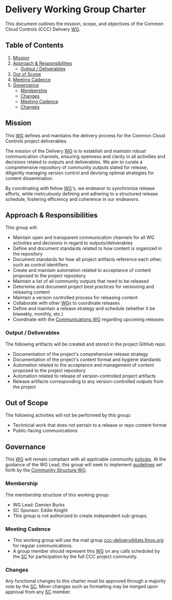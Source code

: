 # Delivery Working Group Charter

This document outlines the mission, scope, and objectives of the Common Cloud Controls (CCC) Delivery [WG].

## Table of Contents

1. [Mission](#mission)
2. [Approach & Responsibilities](#approach--responsibilities)
   - [Output / Deliverables](#output--deliverables)
3. [Out of Scope](#out-of-scope)
4. [Meeting Cadence](#meeting-cadence)
5. [Governance](#governance)
   - [Membership](#membership)
   - [Changes](#changes)
   - [Meeting Cadence](#meeting-cadence)
   - [Changes](#changes)

## Mission

This [WG] defines and maintains the delivery process for the Common Cloud Controls project deliverables.

The mission of the Delivery [WG] is to establish and maintain robust communication channels, ensuring openness and clarity in all activities and decisions related to outputs and deliverables. We aim to curate a comprehensive repository of community outputs slated for release, diligently managing version control and devising optimal strategies for content dissemination.

By coordinating with fellow [WG]'s, we endeavor to synchronize release efforts, while meticulously defining and adhering to a structured release schedule, fostering efficiency and coherence in our endeavors.

## Approach & Responsibilities

This group will:

- Maintain open and transparent communication channels for all WG activities and decisions in regard to outputs/deliverables
- Define and document standards related to how content is organized in the repository
- Document standards for how all project artifacts reference each other, such as control identifiers
- Create and maintain automation related to acceptance of content proposed to the project repository
- Maintain a list of all community outputs that need to be released
- Determine and document project best practices for versioning and releasing content
- Maintain a version controlled process for releasing content
- Collaborate with other [WG]s to coordinate releases
- Define and maintain a release strategy and schedule (whether it be biweekly, monthly, etc.)
- Coordinate with the [Communications WG] regarding upcoming releases

### Output / Deliverables

The following artifacts will be created and stored in the project GitHub repo:

- Documentation of the project's comprehensive release strategy
- Documentation of the project's content format and hygiene standards
- Automation related to the acceptance and management of content proposed to the project repository
- Automation related to release of version-controlled project artifacts
- Release artifacts corresponding to any version-controlled outputs from the project

## Out of Scope

The following activities will not be performed by this group:

- Technicial work that does not pertain to a release or repo content format
- Public-facing communications

## Governance

This [WG] will remain compliant with all applicable community [policies]. At the guidance of the WG Lead, this group will seek to implement [guidelines] set forth by the [Community Structure WG].

### Membership

The membership structure of this working group:

- WG Lead: Damien Burks
- SC Sponsor: Eddie Knight
- This group is not authorized to create independent sub-groups.

### Meeting Cadence

- This working group will use the mail group <ccc-delivery@lists.finos.org> for regular communications.
- A group member should represent this [WG] on any calls scheduled by the [SC] for participation by the full CCC project community.

### Changes

Any functional changes to this charter must be approved through a majority vote by the [SC]. Minor changes such as formatting may be merged upon approval from any [SC] member.

[WG]: ../../community-groups.md#working-groups
[SC]: ../../community-groups.md#steering-committee
[policies]: ../../community-policies/README.md
[guidelines]: ../../community-guidelines/README.md
[Communications WG]: ../communications/charter.md
[Community Structure WG]: ../communications/charter.md
